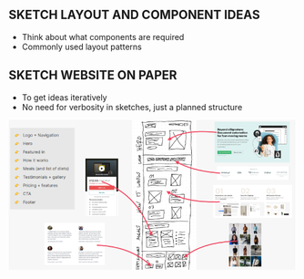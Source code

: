 ## SKETCH LAYOUT AND COMPONENT IDEAS

- Think about what components are required
- Commonly used layout patterns

## SKETCH WEBSITE ON PAPER

- To get ideas iteratively
- No need for verbosity in sketches, just a planned structure

![Sample Text](sketch.png)
